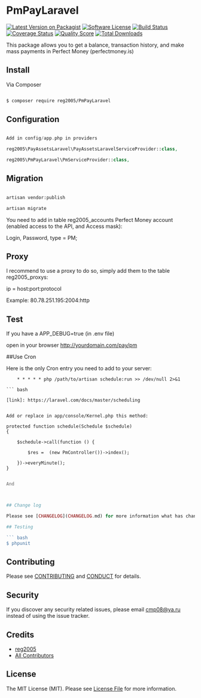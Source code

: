 # PmPayLaravel

[![Latest Version on Packagist][ico-version]][link-packagist]
[![Software License][ico-license]](LICENSE.md)
[![Build Status][ico-travis]][link-travis]
[![Coverage Status][ico-scrutinizer]][link-scrutinizer]
[![Quality Score][ico-code-quality]][link-code-quality]
[![Total Downloads][ico-downloads]][link-downloads]

This package allows you to get a balance, transaction history, and make mass payments in Perfect Money (perfectmoney.is)

## Install

Via Composer

``` bash

$ composer require reg2005/PmPayLaravel

```

## Configuration

``` php

Add in config/app.php in providers

reg2005\PayAssetsLaravel\PayAssetsLaravelServiceProvider::class,

reg2005\PmPayLaravel\PmServiceProvider::class,

```
## Migration

``` bash

artisan vendor:publish

artisan migrate

```

You need to add in table reg2005_accounts Perfect Money account (enabled access to the API, and Access mask):

Login, Password, type = PM;

## Proxy

I recommend to use a proxy to do so, simply add them to the table reg2005_proxys:

ip = host:port:protocol

Example: 80.78.251.195:2004:http

## Test

If you have a APP_DEBUG=true (in .env file)

open in your browser http://yourdomain.com/pay/pm

##Use Cron

Here is the only Cron entry you need to add to your server:

```
    * * * * * php /path/to/artisan schedule:run >> /dev/null 2>&1

``` bash

[link]: https://laravel.com/docs/master/scheduling


Add or replace in app/console/Kernel.php this method:

```
    protected function schedule(Schedule $schedule)
    {

        $schedule->call(function () {

            $res =  (new PmController())->index();

        })->everyMinute();
    }

``` php

And



## Change log

Please see [CHANGELOG](CHANGELOG.md) for more information what has changed recently.

## Testing

``` bash
$ phpunit
```

## Contributing

Please see [CONTRIBUTING](CONTRIBUTING.md) and [CONDUCT](CONDUCT.md) for details.

## Security

If you discover any security related issues, please email cmp08@ya.ru instead of using the issue tracker.

## Credits

- [reg2005][link-author]
- [All Contributors][link-contributors]

## License

The MIT License (MIT). Please see [License File](LICENSE.md) for more information.

[ico-version]: https://img.shields.io/packagist/v/reg2005/PmPayLaravel.svg?style=flat-square
[ico-license]: https://img.shields.io/badge/license-MIT-brightgreen.svg?style=flat-square
[ico-travis]: https://img.shields.io/travis/reg2005/PmPayLaravel/master.svg?style=flat-square
[ico-scrutinizer]: https://img.shields.io/scrutinizer/coverage/g/reg2005/PmPayLaravel.svg?style=flat-square
[ico-code-quality]: https://img.shields.io/scrutinizer/g/reg2005/PmPayLaravel.svg?style=flat-square
[ico-downloads]: https://img.shields.io/packagist/dt/reg2005/PmPayLaravel.svg?style=flat-square

[link-packagist]: https://packagist.org/packages/reg2005/PmPayLaravel
[link-travis]: https://travis-ci.org/reg2005/PmPayLaravel
[link-scrutinizer]: https://scrutinizer-ci.com/g/reg2005/PmPayLaravel/code-structure
[link-code-quality]: https://scrutinizer-ci.com/g/reg2005/PmPayLaravel
[link-downloads]: https://packagist.org/packages/reg2005/PmPayLaravel
[link-author]: https://github.com/reg2005
[link-contributors]: ../../contributors
